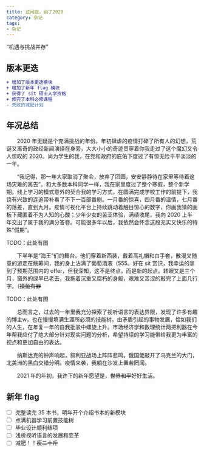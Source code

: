 ```yaml
---
title: 过闲庭，别了2020
category: 杂记
tags:
- 杂记
---
```


“机遇与挑战并存”

## 版本更迭
```diff
+ 增加了版本更迭模块
+ 增加了新年 flag 模块
+ 获得了 sit 硕士入学资格
+ 修完了本科必修课程
- 失败的减肥计划
```

## 年况总结
&emsp;&emsp;2020 年无疑是个充满挑战的年份。年初肆虐的疫情打碎了所有人的幻想，荒诞又离奇的政经新闻演绎在身旁，大大小小的奇迹贯穿着你我走过了这个魔幻又令人惊叹的 2020。尚为学生的我，在党和政府的庇佑下度过了有惊无险平平淡淡的一年。

&emsp;&emsp;“我记得，那一年大家取消了聚会，放弃了团圆，安安静静待在家里等待着这场灾难的离去”。和大多数本科同学一样，我在家里度过了整个寒假，整个新学期。线上学习的模式意外的契合我的学习方式，在圆满完成学校工作的前提下，我饶有兴致的连追带补看了不下一百部番剧。一月番的惊喜，四月番的温情，七月番的落差，直到九月。疫情可视化平台上持续跳动着触目惊心的数字，你画我猜的画板下藏匿着不为人知的心酸；少年少女的苦涩体验，满绩收尾，我向 2020 上半年交出了属于我的满分答卷。可能很多年以后，我依然会怀念这段充实又快乐的特殊“假期”。

TODO：此处有图

&emsp;&emsp;下半年是“海王”们的舞台。他们穿着新西装，戴着高礼帽和白手套，散漫又随意的游走在觥筹间，我的身上沾满了葡萄酒液（555。好在 sit 赏识，我幸运的拿到了预期范围内的 offer，但我深知，这不是终点，而是新的起点。转眼又是三个月，窗外的绿早已老去，我拖着沉重又腐朽的身躯，艰难又苦涩的敲完了上面几行字。（~~摸鱼有罪~~

TODO：此处有图

&emsp;&emsp;总而言之，过去的一年里我充分探索了视听语言的表达界限，发现了许多有趣的博主w，也在慢慢填满生涯所必须的技能树。由矛盾引起的事物发展，恰如我们的人生，在年复一年的自我批驳中螺旋上升。市场经济学和数理统计两把利器在今年帮我应付了绝大部分针对现实问题的分析，希望持续的学习能带给我更为丰富的视点和更加自由的表达。

&emsp;&emsp;纳斯达克的钟声响起，叙利亚战场上阵阵悲鸣。俄国佬敲开了乌克兰的大门，北美洲的黑白交错分明。疫情来袭，我躺在沙发上置若罔闻。

&emsp;&emsp;2021 年的年初，我许下的新年愿望是，~~世界和平~~好好生活。

## 新年 flag
- [ ] 完整读完 35 本书，明年开个介绍书本的新模块
- [ ] 点满机器学习前置技能树
- [ ] 毕业设计顺利结项
- [ ] 浅析视听语言的发展和变革
- [ ] 减肥！！~~瘦二十斤~~